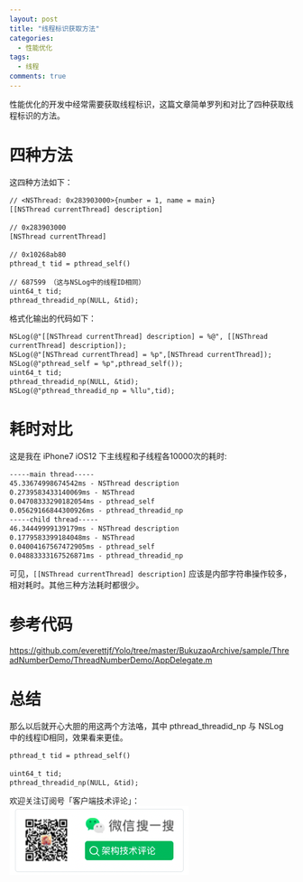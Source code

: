```yaml
---
layout: post
title: "线程标识获取方法"
categories:
  - 性能优化
tags:
  - 线程
comments: true
---
```


性能优化的开发中经常需要获取线程标识，这篇文章简单罗列和对比了四种获取线程标识的方法。

<!-- more -->

# 四种方法

这四种方法如下：

```
// <NSThread: 0x283903000>{number = 1, name = main}
[[NSThread currentThread] description]

// 0x283903000
[NSThread currentThread]

// 0x10268ab80
pthread_t tid = pthread_self()

// 687599 （这与NSLog中的线程ID相同）
uint64_t tid;
pthread_threadid_np(NULL, &tid);
```

格式化输出的代码如下：

```
NSLog(@"[[NSThread currentThread] description] = %@", [[NSThread currentThread] description]);
NSLog(@"[NSThread currentThread] = %p",[NSThread currentThread]);
NSLog(@"pthread_self = %p",pthread_self());
uint64_t tid;
pthread_threadid_np(NULL, &tid);
NSLog(@"pthread_threadid_np = %llu",tid);
```

# 耗时对比

这是我在 iPhone7 iOS12 下主线程和子线程各10000次的耗时:

```
-----main thread-----
45.33674998674542ms - NSThread description
0.2739583433140069ms - NSThread
0.04708333290182054ms - pthread_self
0.05629166844300926ms - pthread_threadid_np
-----child thread-----
46.34449999139179ms - NSThread description
0.1779583399184048ms - NSThread
0.04004167567472905ms - pthread_self
0.04883333167526871ms - pthread_threadid_np
```

可见，`[[NSThread currentThread] description]` 应该是内部字符串操作较多，相对耗时。其他三种方法耗时都很少。

# 参考代码

<https://github.com/everettjf/Yolo/tree/master/BukuzaoArchive/sample/ThreadNumberDemo/ThreadNumberDemo/AppDelegate.m>

# 总结

那么以后就开心大胆的用这两个方法咯，其中 pthread_threadid_np 与 NSLog 中的线程ID相同，效果看来更佳。

```
pthread_t tid = pthread_self()

uint64_t tid;
pthread_threadid_np(NULL, &tid);
```


欢迎关注订阅号「客户端技术评论」：
![](/images/fun.png)


